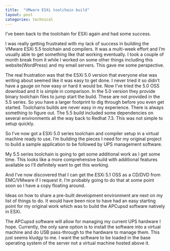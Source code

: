 ```yaml
---
title:  "VMware ESXi toolchain build"
layout: post
categories: technical
---
```


I’ve been back to the toolchain for ESXi again and had some success.

I was really getting frustrated with my lack of success in building the VMware ESXi 5.5 toolchain and compilers. It was a multi-week effort and I’m usually able to get something like that working eventually. I took a couple of month break from it while I worked on some other things including this website(WordPress) and my email servers. This gave me some perspective.

The real frustration was that the ESXi 5.0 version that everyone else was writing about seemed like it was easy to get done. I never tried it so didn’t have a gauge on how easy or hard it would be. Now I’ve tried the 5.0 OSS download and it is simple in comparison. In the 5.0 version they provide binary toolchain files to jump start the build. These are not provided in the 5.5 series. So you have a larger footprint to dig through before you even get started. Toolchains builds are never easy in my experience. There is always something to figure out. The 5.5 build included some dependencies on several environments all the way back to Redhat 7.3. This was not simple to setup quickly.

So I’ve now got a ESXi 5.0 series toolchain and compiler setup in a virtual machine ready to use. I’m building the pieces I need for my original project to build a sample application to be followed by UPS management software.

My 5.5 series toolchain is going to get some additional work as I get some time. This looks like a more comprehensive build with additional features available so I’ll definitely want to get this working.

And I’ve now discovered that I can get the ESXi 5.1 OSS as a CD/DVD from EMC/VMware if I request it. I’m probably going to do that at some point soon so I have a copy floating around.

Ideas on how to share a pre-built development environment are next on my list of things to do. It would have been nice to have had an easy starting point for my original work which was to build the APCupsd software natively in ESXi.

The APCupsd software will allow for managing my current UPS hardware I hope. Currently, the only sane option is to install the software into a virtual machine and do USB pass-through to the hardware to manage them. This just seems kludgy to me. I want the software to be loaded in the base operating system of the server not a virtual machine hosted above it.
